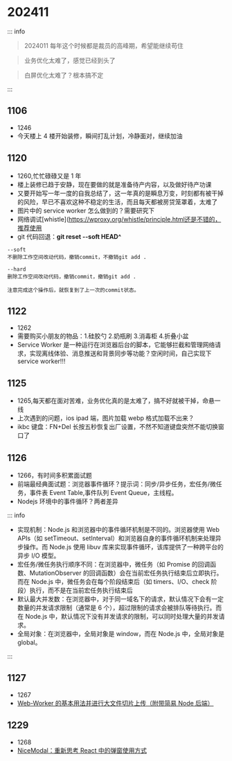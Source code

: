# 202411

::: info

> 2024011 每年这个时候都是裁员的高峰期，希望能继续苟住

> 业务优化太难了，感觉已经到头了

> 白屏优化太难了？根本搞不定

:::

## 1106

- 1246
- 今天楼上 4 楼开始装修，瞬间打乱计划，冷静面对，继续加油

## 1120

- 1260,忙忙碌碌又是 1 年
- 楼上装修已趋于安静，现在要做的就是准备待产内容，以及做好待产功课
- 又要开始写一年一度的自我总结了，这一年真的是瞬息万变，时刻都有被干掉的风险，早已不喜欢这种不稳定的生活，而且每天都被房贷笼罩着，太难了
- 图片中的 service worker 怎么做到的？需要研究下
- 网络调试[whistle](https://wproxy.org/whistle/principle.html还是不错的，推荐使用
- git 代码回退：**git reset --soft HEAD^**

```ssh
--soft
不删除工作空间改动代码，撤销commit，不撤销git add .

--hard
删除工作空间改动代码，撤销commit，撤销git add .

注意完成这个操作后，就恢复到了上一次的commit状态。
```

## 1122

- 1262
- 需要购买小朋友的物品：1.硅胶勺 2.奶瓶刷 3.消毒柜 4.折叠小盆
- Service Worker 是一种运行在浏览器后台的脚本，它能够拦截和管理网络请求，实现离线体验、消息推送和背景同步等功能？空闲时间，自己实现下 service worker!!!

## 1125

- 1265,每天都在面对苦难，业务优化真的是太难了，搞不好就被干掉，命悬一线
- 上次遇到的问题，ios ipad 端，图片加载 webp 格式加载不出来？
- ikbc 键盘：FN+Del 长按五秒恢复出厂设置，不然不知道键盘突然不能切换窗口了

## 1126

- 1266，有时间多积累面试题
- 前端最经典面试题：浏览器事件循环？提示词：同步/异步任务，宏任务/微任务，事件表 Event Table,事件队列 Event Queue，主线程。
- Nodejs 环境中的事件循环？两者差异

::: info

- 实现机制：Node.js 和浏览器中的事件循环机制是不同的。浏览器使用 Web APIs（如 setTimeout、setInterval）和浏览器自身的事件循环机制来处理异步操作。而 Node.js 使用 libuv 库来实现事件循环，该库提供了一种跨平台的异步 I/O 模型。
- 宏任务/微任务执行顺序不同：在浏览器中，微任务（如 Promise 的回调函数、MutationObserver 的回调函数）会在当前宏任务执行结束后立即执行。而在 Node.js 中，微任务会在每个阶段结束后（如 timers、I/O、check 阶段）执行，而不是在当前宏任务执行结束后
- 默认最大并发数：在浏览器中，对于同一域名下的请求，默认情况下会有一定数量的并发请求限制（通常是 6 个），超过限制的请求会被排队等待执行。而在 Node.js 中，默认情况下没有并发请求的限制，可以同时处理大量的并发请求。
- 全局对象：在浏览器中，全局对象是 window，而在 Node.js 中，全局对象是 global。

:::

## 1127

- 1267
- [Web-Worker 的基本用法并进行大文件切片上传（附带简易 Node 后端）](https://mp.weixin.qq.com/s/5e3zRDdY2r6KasERIIHBkQ)

## 1229

- 1268
- [NiceModal：重新思考 React 中的弹窗使用方式](https://juejin.cn/post/7130623457993162759#heading-4)

```js

```
